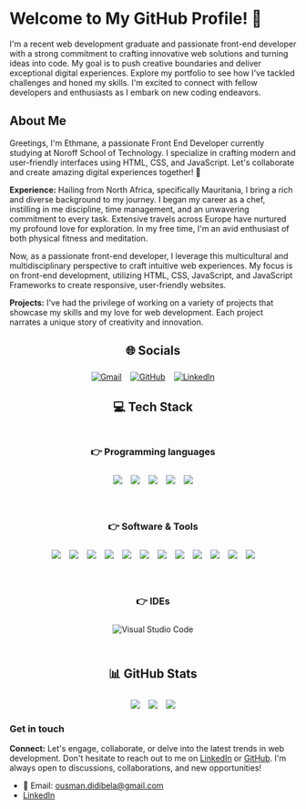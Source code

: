 # Welcome to My GitHub Profile! 👋

I'm a recent web development graduate and passionate front-end developer with a strong commitment to crafting innovative web solutions and turning ideas into code. My goal is to push creative boundaries and deliver exceptional digital experiences. Explore my portfolio to see how I've tackled challenges and honed my skills. I'm excited to connect with fellow developers and enthusiasts as I embark on new coding endeavors.

## About Me
Greetings, I'm Ethmane, a passionate Front End Developer currently studying at Noroff School of Technology. I specialize in crafting modern and user-friendly interfaces using HTML, CSS, and JavaScript. Let's collaborate and create amazing digital experiences together! 🚀

**Experience:** Hailing from North Africa, specifically Mauritania, I bring a rich and diverse background to my journey. I began my career as a chef, instilling in me discipline, time management, and an unwavering commitment to every task. Extensive travels across Europe have nurtured my profound love for exploration. In my free time, I'm an avid enthusiast of both physical fitness and meditation.

Now, as a passionate front-end developer, I leverage this multicultural and multidisciplinary perspective to craft intuitive web experiences. My focus is on front-end development, utilizing HTML, CSS, JavaScript, and JavaScript Frameworks to create responsive, user-friendly websites.

**Projects:** I've had the privilege of working on a variety of projects that showcase my skills and my love for web development. Each project narrates a unique story of creativity and innovation.

<div style="margin-bottom: 25px;">
<h2 align="center" style="margin-bottom: 25px;">🌐 Socials</h2>
<div align="center" style="display: flex; gap: 15px; justify-content: center; flex-wrap: wrap;">
    <a href="mailto:ousman.didibela@gmail.com"><img img src="https://img.shields.io/badge/gmail-%23EA4335.svg?style=plastic&logo=gmail&logoColor=white" alt="Gmail"/></a>
    <a href="https://github.com/christonn"><img src="https://img.shields.io/badge/github-%23181717.svg?style=plastic&logo=github&logoColor=white" alt="GitHub"/></a>
    <a href="https://linkedin.com/in/christopher tønnesland"><img src="https://img.shields.io/badge/linkedin-%230A66C2.svg?style=plastic&logo=linkedin&logoColor=white" alt="LinkedIn"/></a>
</div>
</div>


<div style="margin-bottom: 25px;">
<h2 align="center" style="margin-bottom: 25px;">💻 Tech Stack</h2>
<div style="display: flex; gap: 15px; justify-content: center; flex-wrap: wrap;">

<div align="center" style="margin-bottom: 25px;">
<h3 align="center" style="margin-bottom: 25px;">👉 Programming languages</h3>
<div style="display: flex; gap: 15px; justify-content: center; flex-wrap: wrap;">
<img src="https://img.shields.io/badge/html5-%23E34F26.svg?style=plastic&logo=html5&logoColor=white" />
<img src="https://img.shields.io/badge/css3-%231572B6.svg?style=plastic&logo=css3&logoColor=white" />
<img src="https://img.shields.io/badge/javascript-%23323330.svg?style=plastic&logo=javascript&logoColor=%23F7DF1E" />
<img src="https://img.shields.io/badge/php-%23777BB4.svg?style=plastic&logo=php&logoColor=white" />
<img src="https://img.shields.io/badge/markdown-%23000000.svg?style=plastic&logo=markdown&logoColor=white" />
</div>
</div>

<div align="center" style="margin-bottom: 25px;">
<h3 align="center" style="margin-bottom: 25px;">👉 Software & Tools</h3>
<div style="display: flex; gap: 15px; justify-content: center; flex-wrap: wrap;">
<img src="https://img.shields.io/badge/netlify-%23000000.svg?style=plastic&logo=netlify&logoColor=#00C7B7" />
<img src="https://img.shields.io/badge/figma-%23F24E1E.svg?style=plastic&logo=figma&logoColor=white" />
<img src="https://img.shields.io/badge/Adobe%20XD-470137?style=plastic&logo=Adobe%20XD&logoColor=#FF61F6" />
<img src="https://img.shields.io/badge/postgres-%23316192.svg?style=plastic&logo=postgresql&logoColor=white" />
<img src="https://img.shields.io/badge/Notion-%23000000.svg?style=plastic&logo=notion&logoColor=white" />
<img src="https://img.shields.io/badge/Postman-FF6C37?style=plastic&logo=postman&logoColor=white" />
<img src="https://img.shields.io/badge/Trello-%23026AA7.svg?style=plastic&logo=Trello&logoColor=white" />
<img src="https://img.shields.io/badge/express.js-%23404d59.svg?style=plastic&logo=express&logoColor=%2361DAFB" />
<img src="https://img.shields.io/badge/node.js-6DA55F?style=plastic&logo=node.js&logoColor=white" />
<img src="https://img.shields.io/badge/NPM-%23000000.svg?style=plastic&logo=npm&logoColor=white" />
<img src="https://img.shields.io/badge/sqlite-%2307405e.svg?style=plastic&logo=sqlite&logoColor=white" />
<img src="https://img.shields.io/badge/mysql-%2300f.svg?style=plastic&logo=mysql&logoColor=white" />
</div>
</div>

<div align="center" style="margin-bottom: 25px;">
<h3 align="center" style="margin-bottom: 25px;">👉 IDEs</h3>
<div style="display: flex; gap: 15px; justify-content: center; flex-wrap: wrap;">
<img alt="Visual Studio Code" src="https://img.shields.io/badge/Visual%20Studio%20Code-0078d7.svg?style=plastic&logo=visual-studio-code&logoColor=white">
</div>
</div>

</div>

</div>

<div style="margin-bottom: 25px;">
  <h2 align="center" style="margin-bottom: 25px;">📊 GitHub Stats</h2>
  <div style="display: flex; gap: 15px; justify-content: center; flex-wrap: wrap;">
    <img src="https://github-readme-stats.vercel.app/api?username=ousman37&theme=monokai&hide_border=true&include_all_commits=false&count_private=false" />
    <img src="https://github-readme-streak-stats.herokuapp.com/?user=ousman37&theme=monokai&hide_border=true">
    <img src="https://github-readme-stats.vercel.app/api/top-langs/?username=ousman37&theme=monokai&hide_border=true&include_all_commits=false&count_private=false&layout=compact">
  </div>
</div>


### Get in touch

**Connect:** Let's engage, collaborate, or delve into the latest trends in web development. Don't hesitate to reach out to me on [LinkedIn](https://www.linkedin.com/in/ethmane-b-34885844/) or [GitHub](https://github.com/Ousman37). I'm always open to discussions, collaborations, and new opportunities!

- 📧 Email: ousman.didibela@gmail.com
- [LinkedIn](https://www.linkedin.com/in/ethmane-b-34885844/)




